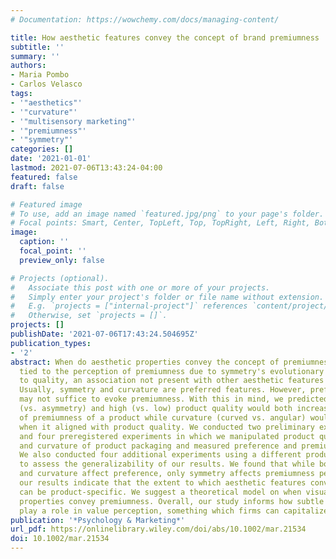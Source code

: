 ```yaml
---
# Documentation: https://wowchemy.com/docs/managing-content/

title: How aesthetic features convey the concept of brand premiumness
subtitle: ''
summary: ''
authors:
- Maria Pombo
- Carlos Velasco
tags:
- '"aesthetics"'
- '"curvature"'
- '"multisensory marketing"'
- '"premiumness"'
- '"symmetry"'
categories: []
date: '2021-01-01'
lastmod: 2021-07-06T13:43:24-04:00
featured: false
draft: false

# Featured image
# To use, add an image named `featured.jpg/png` to your page's folder.
# Focal points: Smart, Center, TopLeft, Top, TopRight, Left, Right, BottomLeft, Bottom, BottomRight.
image:
  caption: ''
  focal_point: ''
  preview_only: false

# Projects (optional).
#   Associate this post with one or more of your projects.
#   Simply enter your project's folder or file name without extension.
#   E.g. `projects = ["internal-project"]` references `content/project/deep-learning/index.md`.
#   Otherwise, set `projects = []`.
projects: []
publishDate: '2021-07-06T17:43:24.504695Z'
publication_types:
- '2'
abstract: When do aesthetic properties convey the concept of premiumness? Is symmetry
  tied to the perception of premiumness due to symmetry's evolutionary association
  to quality, an association not present with other aesthetic features like curvature?
  Usually, symmetry and curvature are preferred features. However, preference itself
  may not suffice to evoke premiumness. With this in mind, we predicted that symmetry
  (vs. asymmetry) and high (vs. low) product quality would both increase the perception
  of premiumness of a product while curvature (curved vs. angular) would only do so
  when it aligned with product quality. We conducted two preliminary exploratory experiments
  and four preregistered experiments in which we manipulated product quality, symmetry,
  and curvature of product packaging and measured preference and premiumness perception.
  We also conducted four additional experiments using a different product category
  to assess the generalizability of our results. We found that while both symmetry
  and curvature affect preference, only symmetry affects premiumness perception. Importantly,
  our results indicate that the extent to which aesthetic features convey brand premiumness
  can be product-specific. We suggest a theoretical model on when visual aesthetic
  properties convey premiumness. Overall, our study informs how subtle aesthetic elements
  play a role in value perception, something which firms can capitalize on.
publication: '*Psychology & Marketing*'
url_pdf: https://onlinelibrary.wiley.com/doi/abs/10.1002/mar.21534
doi: 10.1002/mar.21534
---
```

